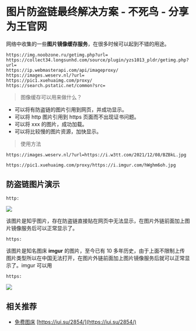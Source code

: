 # 图片防盗链最终解决方案 - 不死鸟 - 分享为王官网
网络中收集的一些**图片镜像缓存服务**，在很多时候可以起到不错的用途。

```null
https://img.noobzone.ru/getimg.php?url=
https://collect34.longsunhd.com/source/plugin/yzs1013_pldr/getimg.php?url=
https://ip.webmasterapi.com/api/imageproxy/
https://images.weserv.nl/?url=
https://pic1.xuehuaimg.com/proxy/
https://search.pstatic.net/common?src=
```

> 图像缓存可以用来做什么？

-   可以将有防盗链的图片引用到网页，并成功显示。
-   可以将 http 图片引用到 https 页面而不出现证书问题。
-   可以将 xxx 的图片，成功加载。
-   可以将比较慢的图片资源，加快显示。

> 使用方法

```null
https://images.weserv.nl/?url=https://i.w3tt.com/2021/12/08/BZBkL.jpg

https://pic1.xuehuaimg.com/proxy/https://i.imgur.com/hWghm6oh.jpg

```

## 防盗链图片演示

```null
http:
```

![](https://images.weserv.nl/?url=http://pic1.zhimg.com/v2-8b657dff159debf1cff463d61b7dcafd_r.jpg)

该图片是知乎图片，存在防盗链直接贴在网页中无法显示，在图片外链前面加上图片镜像服务后可以正常显示了。

```null
https:
```

该图片是知名图床 **imgur** 的图片，至今已有 10 多年历史，由于上面不限制上传图片类型所以在中国无法打开，在图片外链前面加上图片镜像服务后就可以正常显示了。imgur 可以用

```null
https:
```

![](https://search.pstatic.net/common?src=https://i.imgur.com/hWghm6oh.jpg)

## 相关推荐

-   [免费图床](https://iui.su/pic.html) 
    [https://iui.su/2854/](https://iui.su/2854/)
